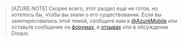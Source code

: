 >[AZURE.NOTE] Скорее всего, этот раздел еще не готов, но хотелось бы, чтобы вы знали о его существовании. Если вы заинтересовались этой темой, сообщите нам в [@AzureMobile](https://twitter.com/AzureMobile) или оставьте сообщение на [форумах](http://social.msdn.microsoft.com/Forums/windowsazure/home?forum=azuremobile), в [отзывах](https://feedback.azure.com/forums/216254-mobile-services/) или в обсуждении Disqus.

<!---HONumber=AcomDC_0128_2016-->